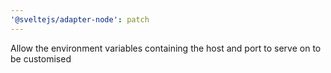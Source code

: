 ```yaml
---
'@sveltejs/adapter-node': patch
---
```


Allow the environment variables containing the host and port to serve on to be customised
